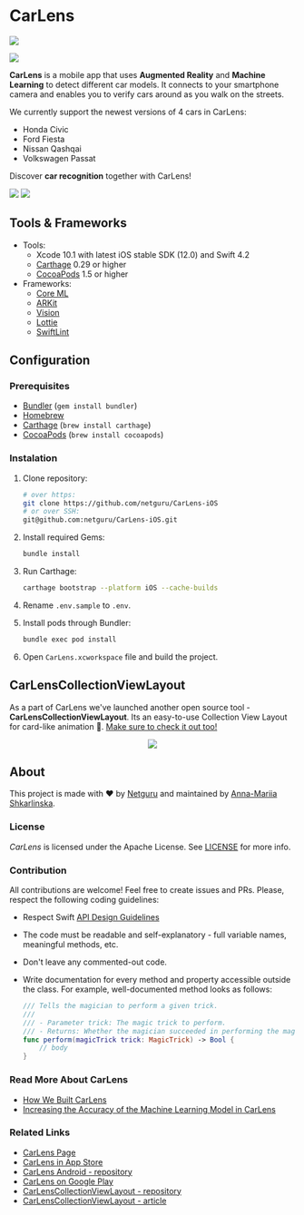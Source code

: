 # CarLens
![](https://user-images.githubusercontent.com/18245585/51826144-a48c6e80-22e6-11e9-8210-1384382e5541.png)

[![](https://user-images.githubusercontent.com/18245585/51617944-92e54880-1f2d-11e9-8f0b-92c6044d64d7.png)](https://itunes.apple.com/us/app/carlens/id1417168518?mt=8)

**CarLens** is a mobile app that uses **Augmented Reality** and **Machine Learning** to detect different car models. It connects to your smartphone camera and enables you to verify cars around as you walk on the streets. 

We currently support the newest versions of 4 cars in CarLens:
* Honda Civic
* Ford Fiesta
* Nissan Qashqai
* Volkswagen Passat

Discover **car recognition** together with CarLens!

![](https://user-images.githubusercontent.com/18245585/51602207-af21bf00-1f06-11e9-8306-2dbc7310928d.gif)
![](https://user-images.githubusercontent.com/18245585/51618047-cb852200-1f2d-11e9-89f1-36ab44763192.png)

## Tools & Frameworks

* Tools:
	* Xcode 10.1 with latest iOS stable SDK (12.0) and Swift 4.2
	* [Carthage](https://github.com/Carthage/Carthage) 0.29 or higher
	* [CocoaPods](https://github.com/CocoaPods/CocoaPods) 1.5 or higher
* Frameworks:
	* [Core ML](https://developer.apple.com/documentation/coreml)
	* [ARKit](https://developer.apple.com/arkit/)
	* [Vision](https://developer.apple.com/documentation/vision)
	* [Lottie](https://github.com/airbnb/lottie-ios)
	* [SwiftLint](https://github.com/realm/SwiftLint)

## Configuration

### Prerequisites

- [Bundler](http://bundler.io) (`gem install bundler`)
- [Homebrew](https://brew.sh)
- [Carthage](https://github.com/Carthage/Carthage) (`brew install carthage`)
- [CocoaPods](https://cocoapods.org) (`brew install cocoapods`)

### Instalation

1. Clone repository:

	```bash
	# over https:
	git clone https://github.com/netguru/CarLens-iOS
	# or over SSH:
	git@github.com:netguru/CarLens-iOS.git
	```

2. Install required Gems:

	```bash
	bundle install
	```

3. Run Carthage:

	```bash
	carthage bootstrap --platform iOS --cache-builds
	```

4. Rename `.env.sample` to `.env`.

5. Install pods through Bundler:

	```bash
	bundle exec pod install
	```

6. Open `CarLens.xcworkspace` file and build the project.

## CarLensCollectionViewLayout

As a part of CarLens we've launched another open source tool - **CarLensCollectionViewLayout**. Its an easy-to-use Collection View Layout for card-like animation 🎉. [Make sure to check it out too!](https://github.com/netguru/CarLensCollectionViewLayout) 

<p align="center">
	<img src="https://user-images.githubusercontent.com/18245585/51667915-4d725b00-1fc1-11e9-86fc-29863bf22448.gif">
</p>

## About

This project is made with ❤️ by [Netguru](https://netguru.co) and maintained by [Anna-Mariia Shkarlinska](https://github.com/anyashka).

### License

*CarLens* is licensed under the Apache License. See [LICENSE](LICENSE) for more info.

### Contribution

All contributions are welcome! Feel free to create issues and PRs. Please, respect the following coding guidelines:

- Respect Swift [API Design Guidelines](https://swift.org/documentation/api-design-guidelines/)
- The code must be readable and self-explanatory - full variable names, meaningful methods, etc.
- Don't leave any commented-out code.
- Write documentation for every method and property accessible outside the class. For example, well-documented method looks as follows:

	```swift
	/// Tells the magician to perform a given trick.
	///
	/// - Parameter trick: The magic trick to perform.
	/// - Returns: Whether the magician succeeded in performing the magic trick.
	func perform(magicTrick trick: MagicTrick) -> Bool {
		// body
	}
	```

### Read More About CarLens

- [How We Built CarLens](https://www.netguru.com/blog/machine-learning-and-augmented-reality-combined-in-one-sleek-mobile-app-how-we-built-car-lens)
- [Increasing the Accuracy of the Machine Learning Model in CarLens](https://www.netguru.com/blog/improving-machine-learning-model-carlens-case-study)

### Related Links

- [CarLens Page](https://www.netguru.com/carlens)
- [CarLens in App Store](https://itunes.apple.com/us/app/carlens/id1417168518?mt=8)
- [CarLens Android - repository](https://github.com/netguru/car-recognition-android)
- [CarLens on Google Play](https://play.google.com/store/apps/details?id=co.netguru.android.carrecognition&hl=en)
- [CarLensCollectionViewLayout - repository](https://github.com/netguru/CarLensCollectionViewLayout)
- [CarLensCollectionViewLayout - article](https://www.netguru.com/codestories/introducing-carlenscollectionviewlayout-a-new-open-source-ios-tool-by-netguru)
